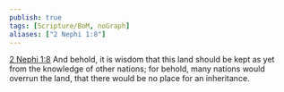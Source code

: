 ```yaml
---
publish: true
tags: [Scripture/BoM, noGraph]
aliases: ["2 Nephi 1:8"]
---
```

[2 Nephi 1:8](https://churchofjesuschrist.org/study/scriptures/bofm/2-ne/1?lang=eng&id=p8#p8) And behold, it is wisdom that this land should be kept as yet from the knowledge of other nations; for behold, many nations would overrun the land, that there would be no place for an inheritance.

